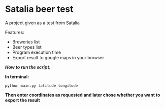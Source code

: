 # Satalia beer test
A project given as a test from Satalia

Features:
 - Breweries list
 - Beer types list
 - Program execution time
 - Export result to google maps in your browser
   
***How to run the script:***

  **In terminal:**
  ```
  python main.py latitude longitude
  ```
  
  **Then enter coordinates as requested and later chose whether you want to export the result**
  
